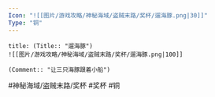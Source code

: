 ```yaml
---
Icon: "![[图片/游戏攻略/神秘海域/盗贼末路/奖杯/遛海豚.png|30]]"
Type: "铜"
---
```

```ad-common-bronze-trophy
title: (Title:: "遛海豚")
![[图片/游戏攻略/神秘海域/盗贼末路/奖杯/遛海豚.png|100]]

(Comment:: "让三只海豚跟着小船")
```

#神秘海域/盗贼末路/奖杯 #奖杯 #铜
